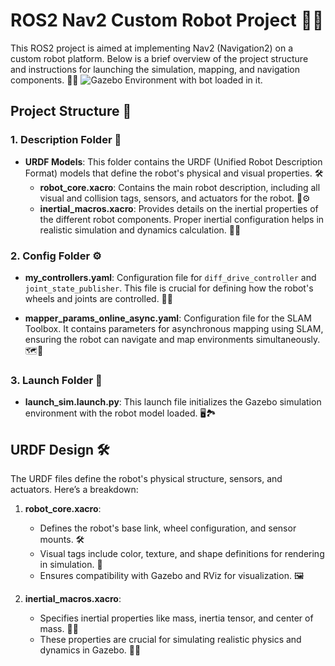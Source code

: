 # ROS2 Nav2 Custom Robot Project 🚀🤖

This ROS2 project is aimed at implementing Nav2 (Navigation2) on a custom robot platform. Below is a brief overview of the project structure and instructions for launching the simulation, mapping, and navigation components. 🎯📡
![Gazebo Environment with bot loaded in it.](https://github.com/user-attachments/assets/950eec61-5247-4c34-b5e3-df00263b550d)

## Project Structure 📂

### 1. Description Folder 📄

- **URDF Models**: This folder contains the URDF (Unified Robot Description Format) models that define the robot's physical and visual properties. 🛠️
    - **robot_core.xacro**: Contains the main robot description, including all visual and collision tags, sensors, and actuators for the robot. 🎨⚙️
    - **inertial_macros.xacro**: Provides details on the inertial properties of the different robot components. Proper inertial configuration helps in realistic simulation and dynamics calculation. 🧮🔧

### 2. Config Folder ⚙️

- **my_controllers.yaml**: Configuration file for `diff_drive_controller` and `joint_state_publisher`. This file is crucial for defining how the robot's wheels and joints are controlled. 🛞📏

- **mapper_params_online_async.yaml**: Configuration file for the SLAM Toolbox. It contains parameters for asynchronous mapping using SLAM, ensuring the robot can navigate and map environments simultaneously. 🗺️🤔

### 3. Launch Folder 🚀

- **launch_sim.launch.py**: This launch file initializes the Gazebo simulation environment with the robot model loaded. 🖥️🏞️

## URDF Design 🛠️

The URDF files define the robot's physical structure, sensors, and actuators. Here’s a breakdown:  

1. **robot_core.xacro**:
   - Defines the robot's base link, wheel configuration, and sensor mounts. 🛠️  
   - Visual tags include color, texture, and shape definitions for rendering in simulation. 🌈  
   - Ensures compatibility with Gazebo and RViz for visualization. 🖼️  

2. **inertial_macros.xacro**:
   - Specifies inertial properties like mass, inertia tensor, and center of mass. 🧘‍♂️  
   - These properties are crucial for simulating realistic physics and dynamics in Gazebo. 🛞🧮  

